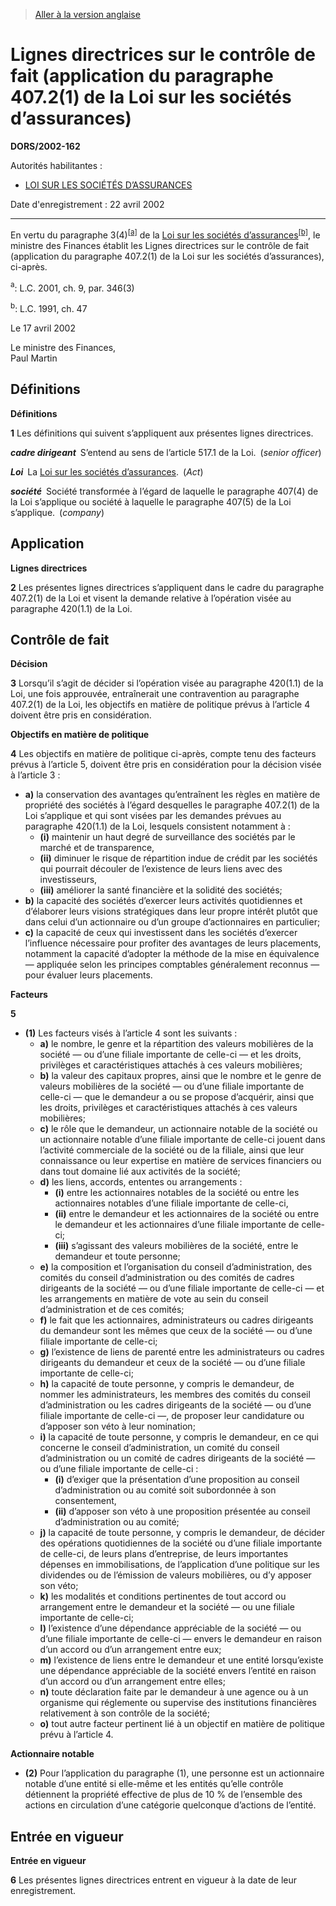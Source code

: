 > [Aller à la version anglaise](/en/Regulations/Statutory%20Orders%20and%20Regulations/2002/162.md)

# Lignes directrices sur le contrôle de fait (application du paragraphe 407.2(1) de la Loi sur les sociétés d’assurances)

**DORS/2002-162**

Autorités habilitantes : 
- [LOI SUR LES SOCIÉTÉS D’ASSURANCES](/fr/Lois/Lois%20du%20Canada/1991/ch.%2047.md)

Date d'enregistrement : 22 avril 2002

----------

En vertu du paragraphe 3(4)<sup><a href='#nbp_SOR-2002-162_f_hq_5016'>[a]</a></sup> de la [Loi sur les sociétés d’assurances](/fr/Lois/Lois%20du%20Canada/1991/ch.%2047.md)<sup><a href='#nbp_SOR-2002-162_f_hq_5017'>[b]</a></sup>, le ministre des Finances établit les Lignes directrices sur le contrôle de fait (application du paragraphe 407.2(1) de la Loi sur les sociétés d’assurances), ci-après.

<a name='nbp_SOR-2002-162_f_hq_5016'><sup>a</sup></a>: L.C. 2001, ch. 9, par. 346(3)<br />

<a name='nbp_SOR-2002-162_f_hq_5017'><sup>b</sup></a>: L.C. 1991, ch. 47<br />

Le 17 avril 2002


<p>Le ministre des Finances,<br />Paul Martin<br /></p>




## Définitions



**Définitions**

**1** Les définitions qui suivent s’appliquent aux présentes lignes directrices.

***cadre dirigeant*** S’entend au sens de l’article 517.1 de la Loi. (*senior officer*)

***Loi*** La [Loi sur les sociétés d’assurances](/fr/Lois/Lois%20du%20Canada/1991/ch.%2047.md). (*Act*)

***société*** Société transformée à l’égard de laquelle le paragraphe 407(4) de la Loi s’applique ou société à laquelle le paragraphe 407(5) de la Loi s’applique. (*company*)




## Application



**Lignes directrices**

**2** Les présentes lignes directrices s’appliquent dans le cadre du paragraphe 407.2(1) de la Loi et visent la demande relative à l’opération visée au paragraphe 420(1.1) de la Loi.




## Contrôle de fait



**Décision**

**3** Lorsqu’il s’agit de décider si l’opération visée au paragraphe 420(1.1) de la Loi, une fois approuvée, entraînerait une contravention au paragraphe 407.2(1) de la Loi, les objectifs en matière de politique prévus à l’article 4 doivent être pris en considération.




**Objectifs en matière de politique**

**4** Les objectifs en matière de politique ci-après, compte tenu des facteurs prévus à l’article 5, doivent être pris en considération pour la décision visée à l’article 3 :
- **a)** la conservation des avantages qu’entraînent les règles en matière de propriété des sociétés à l’égard desquelles le paragraphe 407.2(1) de la Loi s’applique et qui sont visées par les demandes prévues au paragraphe 420(1.1) de la Loi, lesquels consistent notamment à :
	- **(i)** maintenir un haut degré de surveillance des sociétés par le marché et de transparence,
	- **(ii)** diminuer le risque de répartition indue de crédit par les sociétés qui pourrait découler de l’existence de leurs liens avec des investisseurs,
	- **(iii)** améliorer la santé financière et la solidité des sociétés;
- **b)** la capacité des sociétés d’exercer leurs activités quotidiennes et d’élaborer leurs visions stratégiques dans leur propre intérêt plutôt que dans celui d’un actionnaire ou d’un groupe d’actionnaires en particulier;
- **c)** la capacité de ceux qui investissent dans les sociétés d’exercer l’influence nécessaire pour profiter des avantages de leurs placements, notamment la capacité d’adopter la méthode de la mise en équivalence — appliquée selon les principes comptables généralement reconnus — pour évaluer leurs placements.




**Facteurs**

**5** 

- **(1)** Les facteurs visés à l’article 4 sont les suivants :
	- **a)** le nombre, le genre et la répartition des valeurs mobilières de la société — ou d’une filiale importante de celle-ci — et les droits, privilèges et caractéristiques attachés à ces valeurs mobilières;
	- **b)** la valeur des capitaux propres, ainsi que le nombre et le genre de valeurs mobilières de la société — ou d’une filiale importante de celle-ci — que le demandeur a ou se propose d’acquérir, ainsi que les droits, privilèges et caractéristiques attachés à ces valeurs mobilières;
	- **c)** le rôle que le demandeur, un actionnaire notable de la société ou un actionnaire notable d’une filiale importante de celle-ci jouent dans l’activité commerciale de la société ou de la filiale, ainsi que leur connaissance ou leur expertise en matière de services financiers ou dans tout domaine lié aux activités de la société;
	- **d)** les liens, accords, ententes ou arrangements :
		- **(i)** entre les actionnaires notables de la société ou entre les actionnaires notables d’une filiale importante de celle-ci,
		- **(ii)** entre le demandeur et les actionnaires de la société ou entre le demandeur et les actionnaires d’une filiale importante de celle-ci;
		- **(iii)** s’agissant des valeurs mobilières de la société, entre le demandeur et toute personne;
	- **e)** la composition et l’organisation du conseil d’administration, des comités du conseil d’administration ou des comités de cadres dirigeants de la société — ou d’une filiale importante de celle-ci — et les arrangements en matière de vote au sein du conseil d’administration et de ces comités;
	- **f)** le fait que les actionnaires, administrateurs ou cadres dirigeants du demandeur sont les mêmes que ceux de la société — ou d’une filiale importante de celle-ci;
	- **g)** l’existence de liens de parenté entre les administrateurs ou cadres dirigeants du demandeur et ceux de la société — ou d’une filiale importante de celle-ci;
	- **h)** la capacité de toute personne, y compris le demandeur, de nommer les administrateurs, les membres des comités du conseil d’administration ou les cadres dirigeants de la société — ou d’une filiale importante de celle-ci —, de proposer leur candidature ou d’apposer son véto à leur nomination;
	- **i)** la capacité de toute personne, y compris le demandeur, en ce qui concerne le conseil d’administration, un comité du conseil d’administration ou un comité de cadres dirigeants de la société — ou d’une filiale importante de celle-ci :
		- **(i)** d’exiger que la présentation d’une proposition au conseil d’administration ou au comité soit subordonnée à son consentement,
		- **(ii)** d’apposer son véto à une proposition présentée au conseil d’administration ou au comité;
	- **j)** la capacité de toute personne, y compris le demandeur, de décider des opérations quotidiennes de la société ou d’une filiale importante de celle-ci, de leurs plans d’entreprise, de leurs importantes dépenses en immobilisations, de l’application d’une politique sur les dividendes ou de l’émission de valeurs mobilières, ou d’y apposer son véto;
	- **k)** les modalités et conditions pertinentes de tout accord ou arrangement entre le demandeur et la société — ou une filiale importante de celle-ci;
	- **l)** l’existence d’une dépendance appréciable de la société — ou d’une filiale importante de celle-ci — envers le demandeur en raison d’un accord ou d’un arrangement entre eux;
	- **m)** l’existence de liens entre le demandeur et une entité lorsqu’existe une dépendance appréciable de la société envers l’entité en raison d’un accord ou d’un arrangement entre elles;
	- **n)** toute déclaration faite par le demandeur à une agence ou à un organisme qui réglemente ou supervise des institutions financières relativement à son contrôle de la société;
	- **o)** tout autre facteur pertinent lié à un objectif en matière de politique prévu à l’article 4.

**Actionnaire notable**

- **(2)** Pour l’application du paragraphe (1), une personne est un actionnaire notable d’une entité si elle-même et les entités qu’elle contrôle détiennent la propriété effective de plus de 10 % de l’ensemble des actions en circulation d’une catégorie quelconque d’actions de l’entité.




## Entrée en vigueur



**Entrée en vigueur**

**6** Les présentes lignes directrices entrent en vigueur à la date de leur enregistrement.


